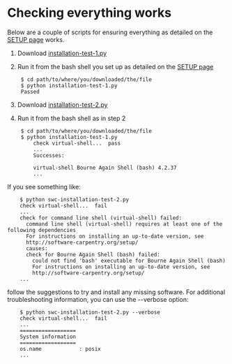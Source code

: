 ---
---

# Checking everything works

Below are a couple of scripts for ensuring everything as detailed on the [SETUP page](../../SETUP/setup) works.

1. Download [installation-test-1.py](https://github.com/Chris35Wills/Chris35Wills.github.io/blob/master/courses/Setup_check/installation-test-1.py)

2. Run it from the bash shell you set up as detailed on the [SETUP page](../../SETUP/setup)

		$ cd path/to/where/you/downloaded/the/file
		$ python installation-test-1.py
		Passed

3. Download [installation-test-2.py](https://github.com/Chris35Wills/Chris35Wills.github.io/blob/master/courses/Setup_check/installation-test-2.py)

4. Run it from the bash shell as in step 2

		$ cd path/to/where/you/downloaded/the/file
		$ python installation-test-1.py
			check virtual-shell...  pass
			...
			Successes:

			virtual-shell Bourne Again Shell (bash) 4.2.37
			...

If you see something like:

		$ python swc-installation-test-2.py
		check virtual-shell...  fail
		...
		check for command line shell (virtual-shell) failed:
		  command line shell (virtual-shell) requires at least one of the following dependencies
		  For instructions on installing an up-to-date version, see
		  http://software-carpentry.org/setup/
		  causes:
		  check for Bourne Again Shell (bash) failed:
		    could not find 'bash' executable for Bourne Again Shell (bash)
		    For instructions on installing an up-to-date version, see
		    http://software-carpentry.org/setup/
		...

follow the suggestions to try and install any missing software. For additional troubleshooting information, you can use the --verbose option:

		$ python swc-installation-test-2.py --verbose
		check virtual-shell...  fail
		...
		==================
		System information
		==================
		os.name            : posix
		...